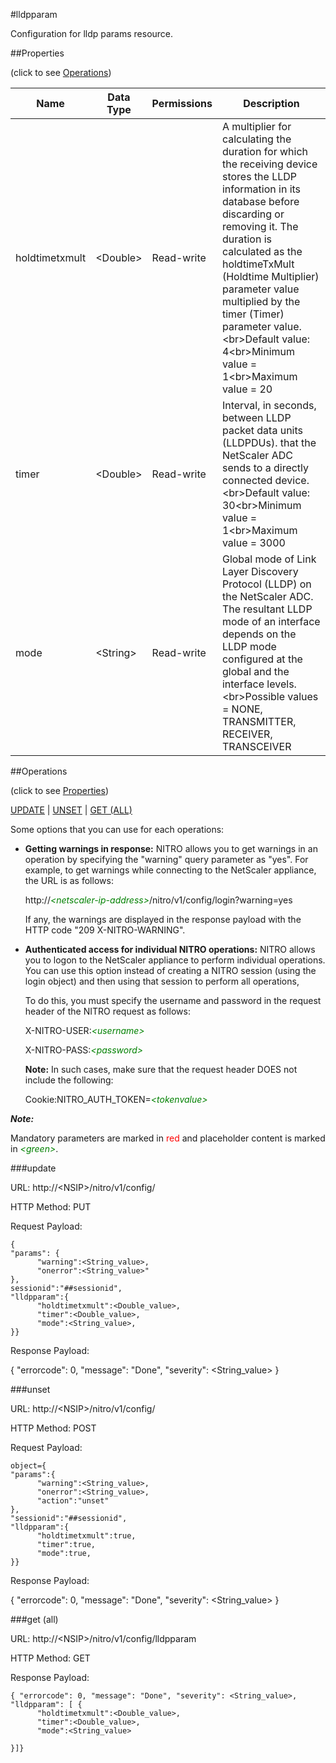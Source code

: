 #lldpparam

Configuration for lldp params resource.


##Properties 
<span>(click to see [Operations](#operations))</span>


<table><thead><tr><th>Name</th><th> Data Type</th><th> Permissions</th><th>Description</th></tr></thead><tbody><tr><td>holdtimetxmult</td><td>&lt;Double></td><td>Read-write</td><td>A multiplier for calculating the duration for which the receiving device stores the LLDP information in its database before discarding or removing it. The duration is calculated as the holdtimeTxMult (Holdtime Multiplier) parameter value multiplied by the timer (Timer) parameter value.&lt;br>Default value: 4&lt;br>Minimum value = 1&lt;br>Maximum value = 20</td><tr><tr><td>timer</td><td>&lt;Double></td><td>Read-write</td><td>Interval, in seconds, between LLDP packet data units (LLDPDUs). that the NetScaler ADC sends to a directly connected device.&lt;br>Default value: 30&lt;br>Minimum value = 1&lt;br>Maximum value = 3000</td><tr><tr><td>mode</td><td>&lt;String></td><td>Read-write</td><td>Global mode of Link Layer Discovery Protocol (LLDP) on the NetScaler ADC. The resultant LLDP mode of an interface depends on the LLDP mode configured at the global and the interface levels.&lt;br>Possible values = NONE, TRANSMITTER, RECEIVER, TRANSCEIVER</td><tr></tbody></table>
##Operations 
<span>(click to see [Properties](#properties))</span>


[UPDATE](#update) | [UNSET](#unset) | [GET (ALL)](#get-(all))


Some options that you can use for each operations:
<ul><li><p><b>Getting warnings in response:</b> NITRO allows you to get warnings in an operation by specifying the "warning" query parameter as "yes". For example, to get warnings while connecting to the NetScaler appliance, the URL is as follows:</p><p>http://<span style="color:green;font-style:italic;">&lt;netscaler-ip-address&gt;</span>/nitro/v1/config/login?warning=yes</p><p>If any, the warnings are displayed in the response payload with the HTTP code "209 X-NITRO-WARNING".</p></li><li><p><b>Authenticated access for individual NITRO operations:</b> NITRO allows you to logon to the NetScaler appliance to perform individual operations. You can use this option instead of creating a NITRO session (using the login object) and then using that session to perform all operations,</p><p>To do this, you must specify the username and password in the request header of the NITRO request as follows:</p><p>X-NITRO-USER:<span style="color:green;font-style:italic;">&lt;username&gt;</span></p><p>X-NITRO-PASS:<span style="color:green;font-style:italic;">&lt;password&gt;</span></p><p><b>Note:</b> In such cases, make sure that the request header DOES not include the following:</p><p>Cookie:NITRO_AUTH_TOKEN=<span style="color:green;font-style:italic;">&lt;tokenvalue&gt;</span></p></li></ul>



***Note:*** 
Mandatory parameters are marked in <span style="color:#FF0000;">red</span> and placeholder content is marked in <span style="color:green;font-style:italic">&lt;green&gt;</span>.

###update



URL: http://&lt;NSIP&gt;/nitro/v1/config/
HTTP Method: PUT
Request Payload: ```{"params": {      "warning":<String_value>,      "onerror":<String_value>"},sessionid":"##sessionid","lldpparam":{      "holdtimetxmult":<Double_value>,      "timer":<Double_value>,      "mode":<String_value>,}}```
Response Payload: 
{ "errorcode": 0, "message": "Done", "severity": <String_value> }


###unset



URL: http://&lt;NSIP&gt;/nitro/v1/config/
HTTP Method: POST
Request Payload: ```object={"params":{      "warning":<String_value>,      "onerror":<String_value>,      "action":"unset"},"sessionid":"##sessionid","lldpparam":{      "holdtimetxmult":true,      "timer":true,      "mode":true,}}```
Response Payload: 
{ "errorcode": 0, "message": "Done", "severity": <String_value> }


###get (all)



URL: http://&lt;NSIP&gt;/nitro/v1/config/lldpparam
HTTP Method: GET
Response Payload: ```{ "errorcode": 0, "message": "Done", "severity": <String_value>, "lldpparam": [ {      "holdtimetxmult":<Double_value>,      "timer":<Double_value>,      "mode":<String_value>}]}```



